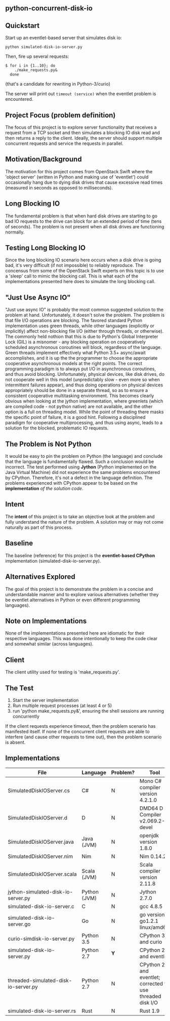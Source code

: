 ## python-concurrent-disk-io

Quickstart
----------
Start up an eventlet-based server that simulates disk io:

    python simulated-disk-io-server.py

Then, fire up several requests:

    $ for i in {1..10}; do
        ./make_requests.py&
      done

(that's a candidate for rewriting in Python-3/curio)

The server will print out `timeout (service)` when the eventlet problem is encountered.


Project Focus (problem definition)
----------------------------------
The focus of this project is to explore server functionality that
receives a request from a TCP socket and then simulates a blocking
IO disk read and then returns a reply to the client. Ideally, the
server should support multiple concurrent requests and service
the requests in parallel.

Motivation/Background
---------------------
The motivation for this project comes from OpenStack Swift where
the 'object server' (written in Python and making use of 'eventlet')
could occasionally hang due to dying disk drives that cause excessive
read times (measured in seconds as opposed to milliseconds).

Long Blocking IO
----------------
The fundamental problem is that when hard disk drives are starting
to go bad IO requests to the drive can block for an extended period
of time (tens of seconds). The problem is not present when all disk
drives are functioning normally.

Testing Long Blocking IO
------------------------
Since the long blocking IO scenario here occurs when a disk drive
is going bad, it's very difficult (if not impossible) to reliably
reproduce. The concensus from some of the OpenStack Swift experts
on this topic is to use a 'sleep' call to mimic the blocking call.
This is what each of the implementations presented here does to
simulate the long blocking call.

"Just Use Async IO"
-------------------
"Just use async IO" is probably the most common suggested solution
to the problem at hand. Unfortunately, it doesn't solve the problem.
The problem is that file I/O operations are blocking.
The favored standard Python implementation uses green threads,
while other languages (explicitly or implicitly) affect non-blocking
file I/O (either through threads, or otherwise).
The commonly held nothion that this is due to Python's
Global Interpreter Lock (GIL) is a misnomer - any blocking
operation on cooperatively scheduled asynchronous coroutines will
block, regardless of the language.
Green threads implement effectively what Python 3.5+ async/await
accomplishes, and it is up the the programmer to choose the appropriate
cooperative asynchronous models at the right points.
The correct programming paradigm is to always put I/O in asynchronous
coroutines, and thus avoid blocking.
Unfortunately, physical devices, like disk drives, do not cooperate
well in this model (unpredictably slow - even more so when intermittent
failures appear), and thus doing operations on physical devices
appropriately should be done in a separate thread, so as to ensure
a consistent cooperative multitasking environment.
This becomes clearly obvious when looking at the jython implementation,
where greenlets (which are compiled code - not python native) are
not available, and the other option is a full on threading model.
While the point of threading there masks the specific point of failure,
it is a good hint.
Following a disciplined paradigm for cooperative multiprocessing,
and thus using async, leads to a solution for the blocked, problematic IO requests.


The Problem is Not Python
-------------------------
It would be easy to pin the problem on Python (the language) and
conclude that the language is fundamentally flawed. Such a conclusion
would be incorrect. The test performed using **Jython** (Python
implemented on the Java Virtual Machine) did not experience the same
problems encountered by CPython. Therefore, it's not a defect in the
language definition. The problems experienced with CPython appear to
be based on the **implementation** *of the solution code*.

Intent
------
The **intent** of this project is 
to take an objective look at the
problem and fully understand the nature of the problem.
A solution may or may not come naturally as part of this process.

Baseline
--------
The baseline (reference) for this project is the **eventlet-based
CPython** implementation (simulated-disk-io-server.py).

Alternatives Explored
---------------------
The goal of this project is to demonstrate the problem in a concise
and understandable manner and to explore various alternatives (whether
they be eventlet alternatives in Python or even different programming
languages).

Note on Implementations
-----------------------
None of the implementations presented here are idiomatic for their
respective languages. This was done intentionally to keep the code
clear and somewhat similar (across languages).

Client
------
The client utility used for testing is 'make_requests.py'.

The Test
--------
1. Start the server implementation
2. Run multiple request processes (at least 4 or 5)
3. run 'python make_requests.py&', ensuring the shell sessions are running concurrently

If the client requests experience timeout, then the problem scenario
has manifested itself. If none of the concurrent client requests are
able to interfere (and cause other requests to time out), then the
problem scenario is absent.

Implementations
---------------

| File                               | Language      | Problem? | Tool |
| ----                               | --------      | -------- | ---------- |
| SimulatedDiskIOServer.cs           | C#            | N        | Mono C# compiler version 4.2.1.0 |
| SimulatedDiskIOServer.d            | D             | N        | DMD64 D Compiler v2.069.2-devel |
| SimulatedDiskIOServer.java         | Java (JVM)    | N        | openjdk version 1.8.0 |
| SimulatedDiskIOServer.nim          | Nim           | N        | Nim 0.14.2 |
| SimulatedDiskIOServer.scala        | Scala (JVM)   | N        | Scala compiler version 2.11.8 |
| jython-simulated-disk-io-server.py | Python (JVM)  | N        | Jython 2.7.0 |
| simulated-disk-io-server.c         | C             | N        | gcc 4.8.5 |
| simulated-disk-io-server.go        | Go            | N        | go version go1.2.1 linux/amd64 |
| curio-simdisk-io-server.py         | Python 3.5    | N        | CPython 3.5 and curio |
| simulated-disk-io-server.py        | Python 2.7    | **Y**    | CPython 2.7 and eventlet |
| threaded-simulated-disk-io-server.py        | Python 2.7    | N    | CPython 2.7 and eventlet; corrected to use threaded disk I/O |
| simulated-disk-io-server.rs        | Rust          | N        | Rust 1.9 |

